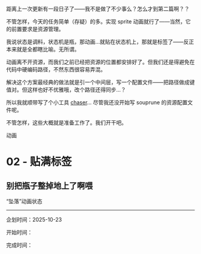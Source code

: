 距离上一次更新有一段日子了――我不是做了不少事么？怎么才到第二篇啊？？

不管怎样，今天的任务简单（存疑）的多。实现 sprite 动画就行了――当然，它的前置要求是资源管理。

我说状态是调料，状态机是瓶，那动画...就贴在状态机上，那就是标签了――反正本来就是全都瞎比喻。无所谓。

动画离不开资源，而我们之前已经把资源的位置都安排好了。但我们还是得避免在代码中硬编码路径，不然东西很容易弄混。

解决这个方案最经典的做法就是引一个中间层，写一个配置文件――把路径做成键值对。但这样也好不优雅哦，改个路径还得同步...？

所以我就顺带写了个小工具 [chaser](https://github.com/Bli-AIk/chaser)... 尽管我还没开始写 souprune 的资源配置文件呢。

不管怎样，这些大概就是准备工作了。我们开干吧。




动画

# 02 - 贴满标签

## 别把瓶子整掉地上了啊喂

“坠落”动画状态



---

企划时间：2025-10-23

开始时间：

完成时间：